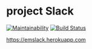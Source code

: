 # project Slack

[![Maintainability](https://api.codeclimate.com/v1/badges/fd38485875d2a21c468b/maintainability)](https://codeclimate.com/github/ElenaMikhaylova/project-lvl4-s441/maintainability)
[![Build Status](https://travis-ci.org/ElenaMikhaylova/project-lvl4-s441.svg?branch=master)](https://travis-ci.org/ElenaMikhaylova/project-lvl4-s441)

<a href="https://emslack.herokuapp.com/">https://emslack.herokuapp.com</a>
